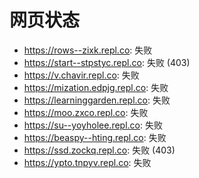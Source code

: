 # 网页状态
- https://rows--zixk.repl.co: 失败
- https://start--stpstyc.repl.co: 失败 (403)
- https://v.chavir.repl.co: 失败
- https://mization.edpjg.repl.co: 失败
- https://learninggarden.repl.co: 失败
- https://moo.zxco.repl.co: 失败
- https://su--yoyholee.repl.co: 失败
- https://beaspy--hting.repl.co: 失败
- https://ssd.zockq.repl.co: 失败 (403)
- https://ypto.tnpyv.repl.co: 失败
